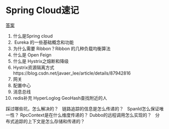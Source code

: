 # Spring Cloud速记

[答案](../shortanswer/SpringCloud速记.md)

1. 什么是Spring cloud
2.  Eureka 的一些基础概念和功能
3. 为什么需要 Ribbon？Ribbon 的几种负载均衡算法
4. 什么是 Open Feign
5. 什么是 Hystrix之熔断和降级
6. Hystrix资源隔离方式https://blog.csdn.net/javaer\_lee/article/details/87942816
7. 网关
8. 配置中心
9. 消息总线
10. redis补充 HyperLoglog GeoHash查找附近的人

踩过哪些坑，怎么解决的？
 
链路追踪的信息是怎么传递的？
 
SpanId怎么保证唯一性？
RpcContext是在什么维度传递的？
Dubbo的远程调用怎么实现的？
 
分布式追踪的上下文是怎么存储和传递的？
